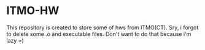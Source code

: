 # ITMO-HW
This repository is created to store some of hws from ITMO(CT).
Sry, i forgot to delete some .o and executable files. Don't want to do that because i'm lazy =)
